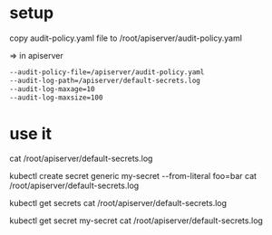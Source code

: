 
# setup

copy audit-policy.yaml file to /root/apiserver/audit-policy.yaml

=> in apiserver
```bash
--audit-policy-file=/apiserver/audit-policy.yaml
--audit-log-path=/apiserver/default-secrets.log
--audit-log-maxage=10
--audit-log-maxsize=100
```

# use it

cat /root/apiserver/default-secrets.log 

kubectl create secret generic my-secret --from-literal foo=bar
cat /root/apiserver/default-secrets.log 

kubectl get secrets
cat /root/apiserver/default-secrets.log 

kubectl get secret my-secret
cat /root/apiserver/default-secrets.log 

